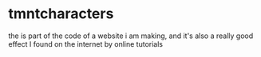 # tmntcharacters
the is part of the code of a website i am making, and it's also a really good effect I found on the internet by online tutorials
